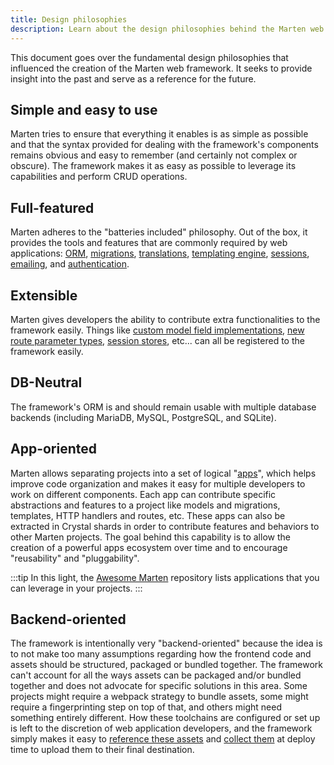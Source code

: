 ```yaml
---
title: Design philosophies
description: Learn about the design philosophies behind the Marten web framework.
---
```


This document goes over the fundamental design philosophies that influenced the creation of the Marten web framework. It seeks to provide insight into the past and serve as a reference for the future.

## Simple and easy to use

Marten tries to ensure that everything it enables is as simple as possible and that the syntax provided for dealing with the framework's components remains obvious and easy to remember (and certainly not complex or obscure). The framework makes it as easy as possible to leverage its capabilities and perform CRUD operations.

## Full-featured

Marten adheres to the "batteries included" philosophy. Out of the box, it provides the tools and features that are commonly required by web applications: [ORM](../models-and-databases/introduction.md), [migrations](../models-and-databases/migrations.md), [translations](../i18n/introduction.md), [templating engine](../templates/introduction.md), [sessions](../handlers-and-http/sessions.md), [emailing](../emailing/introduction.md), and [authentication](../authentication/introduction.md).

## Extensible

Marten gives developers the ability to contribute extra functionalities to the framework easily. Things like [custom model field implementations](../models-and-databases/how-to/create-custom-model-fields.md), [new route parameter types](../handlers-and-http/how-to/create-custom-route-parameters.md), [session stores](../handlers-and-http/sessions.md#session-stores), etc... can all be registered to the framework easily.

## DB-Neutral

The framework's ORM is and should remain usable with multiple database backends (including MariaDB, MySQL, PostgreSQL, and SQLite).

## App-oriented

Marten allows separating projects into a set of logical "[apps](../development/applications.md)", which helps improve code organization and makes it easy for multiple developers to work on different components. Each app can contribute specific abstractions and features to a project like models and migrations, templates, HTTP handlers and routes, etc. These apps can also be extracted in Crystal shards in order to contribute features and behaviors to other Marten projects. The goal behind this capability is to allow the creation of a powerful apps ecosystem over time and to encourage "reusability" and "pluggability".

:::tip
In this light, the [Awesome Marten](https://github.com/martenframework/awesome-marten) repository lists applications that you can leverage in your projects.
:::

## Backend-oriented

The framework is intentionally very "backend-oriented" because the idea is to not make too many assumptions regarding how the frontend code and assets should be structured, packaged or bundled together. The framework can't account for all the ways assets can be packaged and/or bundled together and does not advocate for specific solutions in this area. Some projects might require a webpack strategy to bundle assets, some might require a fingerprinting step on top of that, and others might need something entirely different. How these toolchains are configured or set up is left to the discretion of web application developers, and the framework simply makes it easy to [reference these assets](../assets/introduction.md) and [collect them](../assets/introduction.md#serving-assets-in-production) at deploy time to upload them to their final destination.
